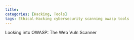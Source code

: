 ```yaml
---
title: 
categories: [Hacking, Tools]
tags: Ethical-Hacking cybersecurity scanning owasp tools
---
```


Looking into OWASP: The Web Vuln Scanner
